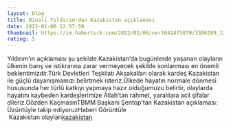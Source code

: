 ```yaml
--- 
layout: blog
title: Binali Yıldırım'dan Kazakistan açıklaması
date: 2022-01-06 12:57:59
thumbnail: https://im.haberturk.com/2022/01/06/ver1641473879/3306299_1200x627.jpg
rating: 5
---
```

Yıldırım'ın açıklaması şu şekilde:Kazakistan’da bugünlerde yaşanan olayların ülkenin barış ve istikrarına zarar vermeyecek şekilde sonlanması en önemli beklentimizdir.Türk Devletleri Teşkilatı Aksakalları olarak kardeş Kazakistan ile güçlü dayanışmamızı belirtmek isteriz.Ülkede hayatın normale dönmesi hususunda her türlü katkıyı yapmaya hazır olduğumuzu belirtir, olaylarda hayatını kaybeden kardeşlerimize Allah’tan rahmet, yaralılara acil şifalar dileriz.Gözden KaçmasınTBMM Başkanı Şentop'tan Kazakistan açıklaması: Üzüntüyle takip ediyoruzHaberi Görüntüle</br>&nbsp;Kazakistan olayları<a href="https://www.dental-ilan.org/">kazakistan</a>